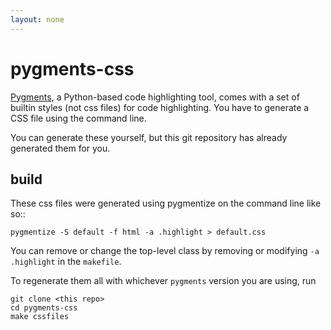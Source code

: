 ```yaml
---
layout: none
---
```


# pygments-css
[Pygments](http://pygments.org), a Python-based code highlighting tool, comes with a set of builtin styles (not css files) for code highlighting. You have to generate a CSS file using the command line.

You can generate these yourself, but this git repository has already generated them for you.


build
-----

These css files were generated using pygmentize on the command line like so::

    pygmentize -S default -f html -a .highlight > default.css

You can remove or change the top-level class by removing or modifying `-a .highlight` in the `makefile`.

To regenerate them all with whichever ``pygments`` version you are using, run

    git clone <this repo>
    cd pygments-css
    make cssfiles
